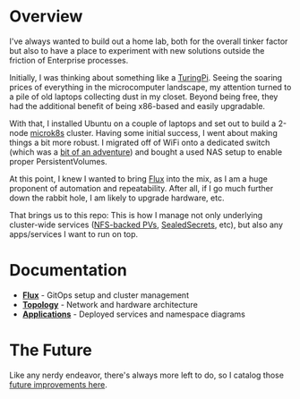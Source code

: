 # Overview

I've always wanted to build out a home lab, both for the overall tinker factor but also to have a place to experiment with new solutions outside the friction of Enterprise processes.

Initially, I was thinking about something like a [TuringPi](https://turingpi.com/). Seeing the soaring prices of everything in the microcomputer landscape, my attention turned to a pile of old laptops collecting dust in my closet. Beyond being free, they had the additional benefit of being x86-based and easily upgradable.

With that, I installed Ubuntu on a couple of laptops and set out to build a 2-node [microk8s](https://microk8s.io/) cluster. Having some initial success, I went about making things a bit more robust. I migrated off of WiFi onto a dedicated switch (which was a [bit of an adventure](https://github.com/canonical/microk8s/issues/1955#issuecomment-1214434568)) and bought a used NAS setup to enable proper PersistentVolumes.

At this point, I knew I wanted to bring [Flux](https://fluxcd.io/) into the mix, as I am a huge proponent of automation and repeatability. After all, if I go much further down the rabbit hole, I am likely to upgrade hardware, etc.

That brings us to this repo: This is how I manage not only underlying cluster-wide services ([NFS-backed PVs](https://github.com/kubernetes-sigs/nfs-subdir-external-provisioner), [SealedSecrets](https://fluxcd.io/docs/guides/sealed-secrets/), etc), but also any apps/services I want to run on top.

# Documentation

- **[Flux](./docs/Flux/README.md)** - GitOps setup and cluster management
- **[Topology](./docs/Topology/README.md)** - Network and hardware architecture
- **[Applications](./docs/Applications/README.md)** - Deployed services and namespace diagrams

# The Future

Like any nerdy endeavor, there's always more left to do, so I catalog those [future improvements here](./TODO.md).
